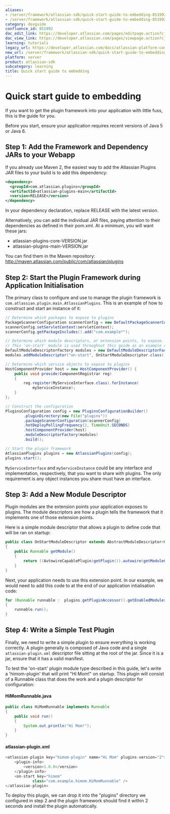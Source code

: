 ```yaml
---
aliases:
- /server/framework/atlassian-sdk/quick-start-guide-to-embedding-851992.html
- /server/framework/atlassian-sdk/quick-start-guide-to-embedding-851992.md
category: devguide
confluence_id: 851992
dac_edit_link: https://developer.atlassian.com/pages/editpage.action?cjm=wozere&pageId=851992
dac_view_link: https://developer.atlassian.com/pages/viewpage.action?cjm=wozere&pageId=851992
learning: tutorials
legacy_url: https://developer.atlassian.com/docs/atlassian-platform-common-components/plugin-framework/embedding-the-plugin-framework/quick-start-guide-to-embedding
new_url: /server/framework/atlassian-sdk/quick-start-guide-to-embedding
platform: server
product: atlassian-sdk
subcategory: learning
title: Quick start guide to embedding
---
```

# Quick start guide to embedding

If you want to get the plugin framework into your application with little fuss, this is the guide for you.

Before you start, ensure your application requires recent versions of Java 5 or Java 6.

## Step 1: Add the Framework and Dependency JARs to your Webapp

If you already use Maven 2, the easiest way to add the Atlassian Plugins JAR files to your build is to add this dependency:

``` xml
<dependency>
  <groupId>com.atlassian.plugins</groupId>
  <artifactId>atlassian-plugins-main</artifactId>
  <version>RELEASE</version>
</dependency>
```

In your dependency declaration, replace RELEASE with the latest version.

Alternatively, you can add the individual JAR files, paying attention to their dependencies as defined in their pom.xml. At a minimum, you will want these jars:

-   atlassian-plugins-core-VERSION.jar
-   atlassian-plugins-main-VERSION.jar

You can find them in the Maven repository: <a href="http://maven.atlassian.com/public/com/atlassian/plugins" class="uri external-link">http://maven.atlassian.com/public/com/atlassian/plugins</a>

## Step 2: Start the Plugin Framework during Application Initialisation

The primary class to configure and use to manage the plugin framework is `com.atlassian.plugin.main.AtlassianPlugins`. This is an example of how to construct and start an instance of it:

``` java
// Determine which packages to expose to plugins
PackageScannerConfiguration scannerConfig = new DefaultPackageScannerConfiguration();
scannerConfig.setServletContext(servletContext);
scannerConfig.getPackageIncludes().add("com.example*");

// Determine which module descriptors, or extension points, to expose.
// This 'on-start' module is used throughout this guide as an example only
DefaultModuleDescriptorFactory modules = new DefaultModuleDescriptorFactory(new DefaultHostContainer());
modules.addModuleDescriptor("on-start", OnStartModuleDescriptor.class);

// Determine which service objects to expose to plugins
HostComponentProvider host = new HostComponentProvider() {
    public void provide(ComponentRegistrar reg)
    {
        reg.register(MyServiceInterface.class).forInstance(
            myServiceInstance);
    }
};

// Construct the configuration
PluginsConfiguration config = new PluginsConfigurationBuilder()
        .pluginDirectory(new File("plugins"))
        .packageScannerConfiguration(scannerConfig)
        .hotDeployPollingFrequency(2, TimeUnit.SECONDS)
        .hostComponentProvider(host)
        .moduleDescriptorFactory(modules)
        .build();

// Start the plugin framework
AtlassianPlugins plugins = new AtlassianPlugins(config);
plugins.start();
```

`MyServiceInterface` and `myServiceInstance` could be any interface and implementation, respectively, that you want to share with plugins. The only requirement is any object instances you share must have an interface.

## Step 3: Add a New Module Descriptor

Plugin modules are the extension points your application exposes to plugins. The module descriptors are how a plugin tells the framework that it implements one of those extension points.

Here is a simple module descriptor that allows a plugin to define code that will be ran on startup:

``` java
public class OnStartModuleDescriptor extends AbstractModuleDescriptor<Runnable>
{
    public Runnable getModule()
    {
        return ((AutowireCapablePlugin)getPlugin()).autowire(getModuleClass());
    }
}
```

Next, your application needs to use this extension point. In our example, we would need to add this code to at the end of our application intialisation code:

``` java
for (Runnable runnable :  plugins.getPluginAccessor().getEnabledModulesByClass(Runnable.class))
{
    runnable.run();
}
```

## Step 4: Write a Simple Test Plugin

Finally, we need to write a simple plugin to ensure everything is working correctly. A plugin generally is composed of Java code and a single `atlassian-plugin.xml` descriptor file sitting at the root of the jar. Since it is a jar, ensure that it has a valid manifest.

To test the 'on-start' plugin module type described in this guide, let's write a 'himom-plugin' that will print "Hi Mom!" on startup. This plugin will consist of a Runnable class that does the work and a plugin descriptor for configuration:

#### HiMomRunnable.java

``` java
public class HiMomRunnable implements Runnable
{
    public void run()
    {
        System.out.println("Hi Mom!");
    }
}
```

#### atlassian-plugin.xml

``` java
<atlassian-plugin key="himom-plugin" name="Hi Mom" plugins-version="2">
    <plugin-info>
        <version>1.0.0</version>
    </plugin-info>
    <on-start key="himom"
            class="com.example.himom.HiMomRunnable" />
</atlassian-plugin>
```

To deploy this plugin, we can drop it into the "plugins" directory we configured in step 2 and the plugin framework should find it within 2 seconds and install the plugin automatically.
























































































































































































































































